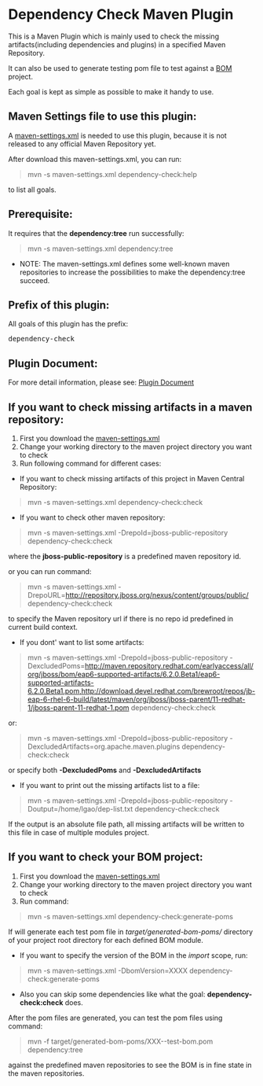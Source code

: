Dependency Check Maven Plugin
=============================

This is a Maven Plugin which is mainly used to check the missing artifacts(including dependencies and plugins) in a specified Maven Repository.

It can also be used to generate testing pom file to test against a [BOM](http://maven.apache.org/guides/introduction/introduction-to-dependency-mechanism.html) project.

Each goal is kept as simple as possible to make it handy to use.


Maven Settings file to use this plugin:
---------------------------
A [maven-settings.xml](https://raw.github.com/gaol/dependency-check-maven-plugin/master/maven-settings.xml) is needed to use this plugin, because it is not released to any official Maven Repository yet.

After download this maven-settings.xml, you can run:

> mvn -s maven-settings.xml dependency-check:help

to list all goals.

Prerequisite:
------------
It requires that the <b>dependency:tree</b> run successfully:

> mvn -s maven-settings.xml dependency:tree

* NOTE: The maven-settings.xml defines some well-known maven repositories to increase the possibilities to make the dependency:tree succeed. 

Prefix of this plugin:
---------------------
All goals of this plugin has the prefix:
<pre>
dependency-check
</pre>


Plugin Document:
--------------
For more detail information, please see: [Plugin Document](http://gaol.github.io/dependency-check-maven-plugin/site/plugin-info.html)


If you want to check missing artifacts in a maven repository:
--------------------------------
1. First you download the [maven-settings.xml](https://raw.github.com/gaol/dependency-check-maven-plugin/master/maven-settings.xml)
2. Change your working directory to the maven project directory you want to check
3. Run following command for different cases:

* If you want to check missing artifacts of this project in Maven Central Repository:

> mvn -s maven-settings.xml dependency-check:check

* If you want to check other maven repository:

> mvn -s maven-settings.xml -DrepoId=jboss-public-repository dependency-check:check

where the <b>jboss-public-repository</b> is a predefined maven repository id.

   or you can run command:
   
> mvn -s maven-settings.xml -DrepoURL=http://repository.jboss.org/nexus/content/groups/public/ dependency-check:check

to specify the Maven repository url if there is no repo id predefined in current build context.

* If you dont' want to list some artifacts:

> mvn -s maven-settings.xml -DrepoId=jboss-public-repository -DexcludedPoms=http://maven.repository.redhat.com/earlyaccess/all/org/jboss/bom/eap6-supported-artifacts/6.2.0.Beta1/eap6-supported-artifacts-6.2.0.Beta1.pom,http://download.devel.redhat.com/brewroot/repos/jb-eap-6-rhel-6-build/latest/maven/org/jboss/jboss-parent/11-redhat-1/jboss-parent-11-redhat-1.pom dependency-check:check

or:

> mvn -s maven-settings.xml -DrepoId=jboss-public-repository -DexcludedArtifacts=org.apache.maven.plugins dependency-check:check

or specify both <b>-DexcludedPoms</b> and <b>-DexcludedArtifacts</b>


* If you want to print out the missing artifacts list to a file:

> mvn -s maven-settings.xml -DrepoId=jboss-public-repository -Doutput=/home/lgao/dep-list.txt dependency-check:check

If the output is an absolute file path, all missing artifacts will be written to this file in case of multiple modules project.



If you want to check your BOM project:
----------------------------------------
1. First you download the [maven-settings.xml](https://raw.github.com/gaol/dependency-check-maven-plugin/master/maven-settings.xml)
2. Change your working directory to the maven project directory you want to check
3. Run command:

> mvn -s maven-settings.xml dependency-check:generate-poms

If will generate each test pom file in *target/generated-bom-poms/* directory of your project root directory for each defined BOM module.

* If you want to specify the version of the BOM in the *import* scope, run:

> mvn -s maven-settings.xml -DbomVersion=XXXX dependency-check:generate-poms

* Also you can skip some dependencies like what the goal: <b>dependency-check:check</b> does.

After the pom files are generated, you can test the pom files using command:

> mvn -f target/generated-bom-poms/XXX--test-bom.pom dependency:tree

against the predefined maven repositories to see the BOM is in fine state in the maven repositories.


